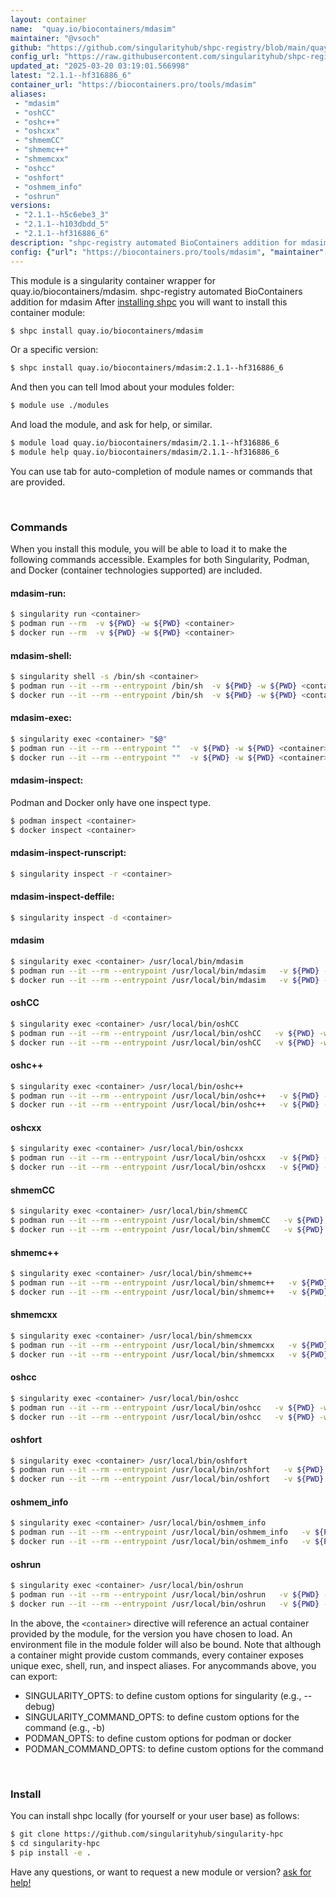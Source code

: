 ```yaml
---
layout: container
name:  "quay.io/biocontainers/mdasim"
maintainer: "@vsoch"
github: "https://github.com/singularityhub/shpc-registry/blob/main/quay.io/biocontainers/mdasim/container.yaml"
config_url: "https://raw.githubusercontent.com/singularityhub/shpc-registry/main/quay.io/biocontainers/mdasim/container.yaml"
updated_at: "2025-03-20 03:19:01.566998"
latest: "2.1.1--hf316886_6"
container_url: "https://biocontainers.pro/tools/mdasim"
aliases:
 - "mdasim"
 - "oshCC"
 - "oshc++"
 - "oshcxx"
 - "shmemCC"
 - "shmemc++"
 - "shmemcxx"
 - "oshcc"
 - "oshfort"
 - "oshmem_info"
 - "oshrun"
versions:
 - "2.1.1--h5c6ebe3_3"
 - "2.1.1--h103dbdd_5"
 - "2.1.1--hf316886_6"
description: "shpc-registry automated BioContainers addition for mdasim"
config: {"url": "https://biocontainers.pro/tools/mdasim", "maintainer": "@vsoch", "description": "shpc-registry automated BioContainers addition for mdasim", "latest": {"2.1.1--hf316886_6": "sha256:4bcde6af3231e9fafe18b25783d05a7c91b27693c549cd37bb37799a7c83c4c3"}, "tags": {"2.1.1--h5c6ebe3_3": "sha256:aa32932a2ab0050383992ba6bfa92af1f66b2ac94d94d447a075216f4879955c", "2.1.1--h103dbdd_5": "sha256:c2473b274154d64811d3f218cb1a7cd74080419c6d4eff8fc0f67f00532c16d1", "2.1.1--hf316886_6": "sha256:4bcde6af3231e9fafe18b25783d05a7c91b27693c549cd37bb37799a7c83c4c3"}, "docker": "quay.io/biocontainers/mdasim", "aliases": {"mdasim": "/usr/local/bin/mdasim", "oshCC": "/usr/local/bin/oshCC", "oshc++": "/usr/local/bin/oshc++", "oshcxx": "/usr/local/bin/oshcxx", "shmemCC": "/usr/local/bin/shmemCC", "shmemc++": "/usr/local/bin/shmemc++", "shmemcxx": "/usr/local/bin/shmemcxx", "oshcc": "/usr/local/bin/oshcc", "oshfort": "/usr/local/bin/oshfort", "oshmem_info": "/usr/local/bin/oshmem_info", "oshrun": "/usr/local/bin/oshrun"}}
---
```


This module is a singularity container wrapper for quay.io/biocontainers/mdasim.
shpc-registry automated BioContainers addition for mdasim
After [installing shpc](#install) you will want to install this container module:


```bash
$ shpc install quay.io/biocontainers/mdasim
```

Or a specific version:

```bash
$ shpc install quay.io/biocontainers/mdasim:2.1.1--hf316886_6
```

And then you can tell lmod about your modules folder:

```bash
$ module use ./modules
```

And load the module, and ask for help, or similar.

```bash
$ module load quay.io/biocontainers/mdasim/2.1.1--hf316886_6
$ module help quay.io/biocontainers/mdasim/2.1.1--hf316886_6
```

You can use tab for auto-completion of module names or commands that are provided.

<br>

### Commands

When you install this module, you will be able to load it to make the following commands accessible.
Examples for both Singularity, Podman, and Docker (container technologies supported) are included.

#### mdasim-run:

```bash
$ singularity run <container>
$ podman run --rm  -v ${PWD} -w ${PWD} <container>
$ docker run --rm  -v ${PWD} -w ${PWD} <container>
```

#### mdasim-shell:

```bash
$ singularity shell -s /bin/sh <container>
$ podman run --it --rm --entrypoint /bin/sh  -v ${PWD} -w ${PWD} <container>
$ docker run --it --rm --entrypoint /bin/sh  -v ${PWD} -w ${PWD} <container>
```

#### mdasim-exec:

```bash
$ singularity exec <container> "$@"
$ podman run --it --rm --entrypoint ""  -v ${PWD} -w ${PWD} <container> "$@"
$ docker run --it --rm --entrypoint ""  -v ${PWD} -w ${PWD} <container> "$@"
```

#### mdasim-inspect:

Podman and Docker only have one inspect type.

```bash
$ podman inspect <container>
$ docker inspect <container>
```

#### mdasim-inspect-runscript:

```bash
$ singularity inspect -r <container>
```

#### mdasim-inspect-deffile:

```bash
$ singularity inspect -d <container>
```


#### mdasim

```bash
$ singularity exec <container> /usr/local/bin/mdasim
$ podman run --it --rm --entrypoint /usr/local/bin/mdasim   -v ${PWD} -w ${PWD} <container> -c " $@"
$ docker run --it --rm --entrypoint /usr/local/bin/mdasim   -v ${PWD} -w ${PWD} <container> -c " $@"
```


#### oshCC

```bash
$ singularity exec <container> /usr/local/bin/oshCC
$ podman run --it --rm --entrypoint /usr/local/bin/oshCC   -v ${PWD} -w ${PWD} <container> -c " $@"
$ docker run --it --rm --entrypoint /usr/local/bin/oshCC   -v ${PWD} -w ${PWD} <container> -c " $@"
```


#### oshc++

```bash
$ singularity exec <container> /usr/local/bin/oshc++
$ podman run --it --rm --entrypoint /usr/local/bin/oshc++   -v ${PWD} -w ${PWD} <container> -c " $@"
$ docker run --it --rm --entrypoint /usr/local/bin/oshc++   -v ${PWD} -w ${PWD} <container> -c " $@"
```


#### oshcxx

```bash
$ singularity exec <container> /usr/local/bin/oshcxx
$ podman run --it --rm --entrypoint /usr/local/bin/oshcxx   -v ${PWD} -w ${PWD} <container> -c " $@"
$ docker run --it --rm --entrypoint /usr/local/bin/oshcxx   -v ${PWD} -w ${PWD} <container> -c " $@"
```


#### shmemCC

```bash
$ singularity exec <container> /usr/local/bin/shmemCC
$ podman run --it --rm --entrypoint /usr/local/bin/shmemCC   -v ${PWD} -w ${PWD} <container> -c " $@"
$ docker run --it --rm --entrypoint /usr/local/bin/shmemCC   -v ${PWD} -w ${PWD} <container> -c " $@"
```


#### shmemc++

```bash
$ singularity exec <container> /usr/local/bin/shmemc++
$ podman run --it --rm --entrypoint /usr/local/bin/shmemc++   -v ${PWD} -w ${PWD} <container> -c " $@"
$ docker run --it --rm --entrypoint /usr/local/bin/shmemc++   -v ${PWD} -w ${PWD} <container> -c " $@"
```


#### shmemcxx

```bash
$ singularity exec <container> /usr/local/bin/shmemcxx
$ podman run --it --rm --entrypoint /usr/local/bin/shmemcxx   -v ${PWD} -w ${PWD} <container> -c " $@"
$ docker run --it --rm --entrypoint /usr/local/bin/shmemcxx   -v ${PWD} -w ${PWD} <container> -c " $@"
```


#### oshcc

```bash
$ singularity exec <container> /usr/local/bin/oshcc
$ podman run --it --rm --entrypoint /usr/local/bin/oshcc   -v ${PWD} -w ${PWD} <container> -c " $@"
$ docker run --it --rm --entrypoint /usr/local/bin/oshcc   -v ${PWD} -w ${PWD} <container> -c " $@"
```


#### oshfort

```bash
$ singularity exec <container> /usr/local/bin/oshfort
$ podman run --it --rm --entrypoint /usr/local/bin/oshfort   -v ${PWD} -w ${PWD} <container> -c " $@"
$ docker run --it --rm --entrypoint /usr/local/bin/oshfort   -v ${PWD} -w ${PWD} <container> -c " $@"
```


#### oshmem_info

```bash
$ singularity exec <container> /usr/local/bin/oshmem_info
$ podman run --it --rm --entrypoint /usr/local/bin/oshmem_info   -v ${PWD} -w ${PWD} <container> -c " $@"
$ docker run --it --rm --entrypoint /usr/local/bin/oshmem_info   -v ${PWD} -w ${PWD} <container> -c " $@"
```


#### oshrun

```bash
$ singularity exec <container> /usr/local/bin/oshrun
$ podman run --it --rm --entrypoint /usr/local/bin/oshrun   -v ${PWD} -w ${PWD} <container> -c " $@"
$ docker run --it --rm --entrypoint /usr/local/bin/oshrun   -v ${PWD} -w ${PWD} <container> -c " $@"
```



In the above, the `<container>` directive will reference an actual container provided
by the module, for the version you have chosen to load. An environment file in the
module folder will also be bound. Note that although a container
might provide custom commands, every container exposes unique exec, shell, run, and
inspect aliases. For anycommands above, you can export:

 - SINGULARITY_OPTS: to define custom options for singularity (e.g., --debug)
 - SINGULARITY_COMMAND_OPTS: to define custom options for the command (e.g., -b)
 - PODMAN_OPTS: to define custom options for podman or docker
 - PODMAN_COMMAND_OPTS: to define custom options for the command

<br>

### Install

You can install shpc locally (for yourself or your user base) as follows:

```bash
$ git clone https://github.com/singularityhub/singularity-hpc
$ cd singularity-hpc
$ pip install -e .
```

Have any questions, or want to request a new module or version? [ask for help!](https://github.com/singularityhub/singularity-hpc/issues)